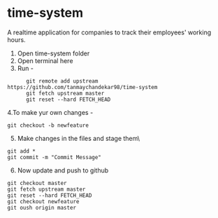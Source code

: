 # time-system
A realtime application for companies to track their employees' working hours.


1. Open time-system folder
2. Open terminal here
3. Run - 
```
      git remote add upstream https://github.com/tanmaychandekar98/time-system
      git fetch upstream master
      git reset --hard FETCH_HEAD
```
4.To make yur own changes - 
```
git checkout -b newfeature
```
5. Make changes in the files and stage them\
```
git add *
git commit -m "Commit Message"
```
6. Now update and push to github
```
git checkout master
git fetch upstream master
git reset --hard FETCH_HEAD
git checkout newfeature
git oush origin master
```
